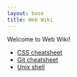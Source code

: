 ```yaml
---
layout: base
title: Web Wiki
---
```


Welcome to Web Wiki!

* [CSS cheatsheet](/css)
* [Git cheatsheet](/git)
* [Unix shell](/shell)
